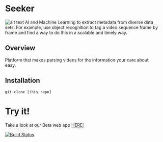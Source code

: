 # Seeker
![alt text](seekerlogo.png)
AI and Machine Learning to extract metadata from diverse data sets. For example, use object recognition to tag a video sequence frame by frame and find a way to do this in a scalable and timely way.


## Overview
Platform that makes parsing videos for the information your care about easy.

## Installation
`git clone [this repo]`

# Try it!

Take a look at our Beta web app [HERE!](http://www..com/)

[![Build Status](https://travis-ci.org/coderrick/drill.svg?branch=master)](https://travis-ci.org/coderrick/drill)
